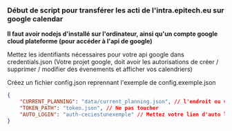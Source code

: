 ### Début de script pour transférer les acti de l'intra.epitech.eu sur google calendar

**Il faut avoir nodejs d'installé sur l'ordinateur, ainsi qu'un compte google cloud plateforme (pour accéder à l'api de google)**

Mettez les identifiants nécessaires pour votre api google dans credentials.json
(Votre projet google, doit avoir les autorisations de créer / supprimer / modifier des évenements et afficher vos calendriers)

Créez un fichier config.json reprennant l'exemple de config.exemple.json

```JSON
{
    "CURRENT_PLANNING": "data/current_planning.json", // l'endroit ou vous voulez sauvegarder votre planning
    "TOKEN_PATH": "token.json", // Ne pas toucher
    "AUTO_LOGIN": "auth-ceciestunexemple" // Mettez votre lien d'auto login à cet endroit
}
```